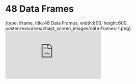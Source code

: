 # 48 Data Frames
 
{type: iframe, title:48 Data Frames, width:800, height:600, poster:resources/chapt_screen_images/data-frames-1.png}
![](https://datatrail-jhu.github.io/DataTrail_ReOrg/no_toc/data-frames-1.html)
 

 
